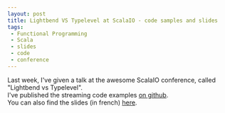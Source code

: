 ```yaml
---
layout: post
title: Lightbend VS Typelevel at ScalaIO - code samples and slides
tags:
 - Functional Programming
 - Scala
 - slides
 - code
 - conference
---
```


Last week, I've given a talk at the awesome ScalaIO conference, called "Lightbend vs Typelevel".  
I've published the streaming code examples [on github](https://github.com/loicdescotte/scalaIO-streaming-examples).  
You can also find the slides (in french) [here](https://slides.com/loicd/deck). 
